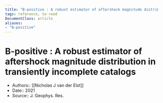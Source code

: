 ```yaml
---
title: "B-positive : A robust estimator of aftershock magnitude distribution in transiently incomplete catalogs"
tags: reference, to-read
DocumentClass: article
aliases:
- "B-positive"
---
```


# B-positive : A robust estimator of aftershock magnitude distribution in transiently incomplete catalogs
- Authors:: [[Nicholas J van der Elst]]
- Date:: 2021
- Source:: J. Geophys. Res.